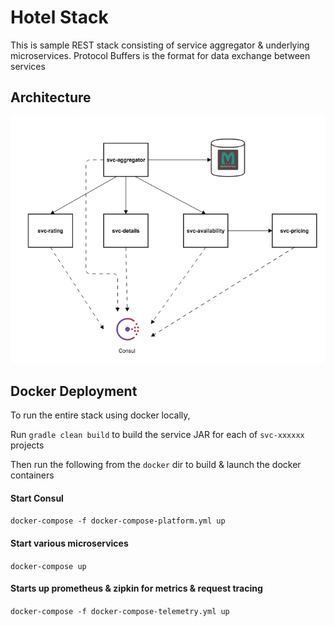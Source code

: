 # Hotel Stack

This is sample REST stack consisting of service aggregator & underlying microservices.
Protocol Buffers is the format for data exchange between services

## Architecture

![](hotel-stack-arch.png)

## Docker Deployment

To run the entire stack using docker locally,

Run `gradle clean build` to build the service JAR for each of `svc-xxxxxx` projects

Then run the following from the `docker` dir to build & launch the docker containers

#### Start Consul
`docker-compose -f docker-compose-platform.yml up`

#### Start various microservices      
`docker-compose up `   

#### Starts up prometheus & zipkin for metrics & request tracing
`docker-compose -f docker-compose-telemetry.yml up `
